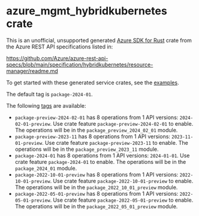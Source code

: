 # azure_mgmt_hybridkubernetes crate

This is an unofficial, unsupported generated [Azure SDK for Rust](https://github.com/Azure/azure-sdk-for-rust/tree/legacy) crate from the Azure REST API specifications listed in:

https://github.com/Azure/azure-rest-api-specs/blob/main/specification/hybridkubernetes/resource-manager/readme.md

To get started with these generated service crates, see the [examples](https://github.com/Azure/azure-sdk-for-rust/blob/legacy/services/README.md#examples).

The default tag is `package-2024-01`.

The following [tags](https://github.com/Azure/azure-sdk-for-rust/blob/legacy/services/tags.md) are available:

- `package-preview-2024-02-01` has 8 operations from 1 API versions: `2024-02-01-preview`. Use crate feature `package-preview-2024-02-01` to enable. The operations will be in the `package_preview_2024_02_01` module.
- `package-preview-2023-11` has 8 operations from 1 API versions: `2023-11-01-preview`. Use crate feature `package-preview-2023-11` to enable. The operations will be in the `package_preview_2023_11` module.
- `package-2024-01` has 8 operations from 1 API versions: `2024-01-01`. Use crate feature `package-2024-01` to enable. The operations will be in the `package_2024_01` module.
- `package-2022-10-01-preview` has 8 operations from 1 API versions: `2022-10-01-preview`. Use crate feature `package-2022-10-01-preview` to enable. The operations will be in the `package_2022_10_01_preview` module.
- `package-2022-05-01-preview` has 8 operations from 1 API versions: `2022-05-01-preview`. Use crate feature `package-2022-05-01-preview` to enable. The operations will be in the `package_2022_05_01_preview` module.